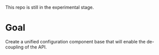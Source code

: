 This repo is still in the experimental stage. 

# Goal
Create a unified configuration component base that will enable the de-coupling of the API.
